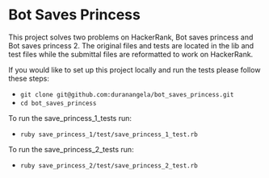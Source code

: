 # Bot Saves Princess

This project solves two problems on HackerRank, Bot saves princess and Bot saves princess 2. The original files and tests are located in the lib and test files while the submittal files are reformatted to work on HackerRank.


If you would like to set up this project locally and run the tests please follow these steps:
- `git clone git@github.com:duranangela/bot_saves_princess.git`
- `cd bot_saves_princess`

To run the save_princess_1_tests run:
- `ruby save_princess_1/test/save_princess_1_test.rb`

To run the save_princess_2_tests run:
- `ruby save_princess_2/test/save_princess_2_test.rb`

